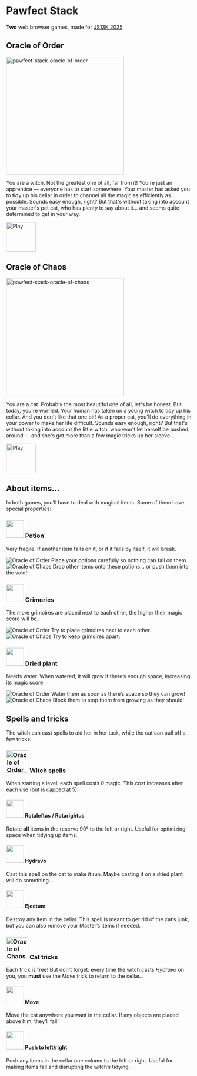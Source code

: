 # Pawfect Stack

**Two** web browser games, made for [JS13K 2025](https://js13kgames.com/2025/).

## Oracle of Order

<img width="320" height="320" alt="pawfect-stack-oracle-of-order" src="https://github.com/user-attachments/assets/69d66d08-2baa-4f3e-9786-344749024697" />

You are a witch. Not the greatest one of all, far from it! You're just an apprentice — everyone has to start somewhere. Your master has asked you to tidy up his cellar in order to channel all the magic as efficiently as possible. Sounds easy enough, right? But that's without taking into account your master's pet cat, who has plenty to say about it… and seems quite determined to get in your way.

<a href="https://js13kgames.com/2025/games/pawfect-stack-oracle-of-order">
<img width="80" src="https://img.shields.io/badge/play-205d61.svg?logo=data:image/svg%2bxml;base64,PHN2ZyB4bWxucz0iaHR0cDovL3d3dy53My5vcmcvMjAwMC9zdmciIHZlcnNpb249IjEiIHdpZHRoPSI2MDAiIGhlaWdodD0iNjAwIj48cGF0aCBkPSJNMTI5IDExMWMtNTUgNC05MyA2Ni05MyA3OEwwIDM5OGMtMiA3MCAzNiA5MiA2OSA5MWgxYzc5IDAgODctNTcgMTMwLTEyOGgyMDFjNDMgNzEgNTAgMTI4IDEyOSAxMjhoMWMzMyAxIDcxLTIxIDY5LTkxbC0zNi0yMDljMC0xMi00MC03OC05OC03OGgtMTBjLTYzIDAtOTIgMzUtOTIgNDJIMjM2YzAtNy0yOS00Mi05Mi00MmgtMTV6IiBmaWxsPSIjZmZmIi8+PC9zdmc+" alt="Play" /></a>

## Oracle of Chaos

<img width="320" height="320" alt="pawfect-stack-oracle-of-chaos" src="https://github.com/user-attachments/assets/6414974a-ce1e-43e4-834b-76f8d9b511b1" />

You are a cat. Probably the most beautiful one of all, let's be honest. But today, you're worried. Your human has taken on a young witch to tidy up his cellar. And you don't like that one bit! As a proper cat, you'll do everything in your power to make her life difficult. Sounds easy enough, right? But that's without taking into account the little witch, who won't let herself be pushed around — and she's got more than a few magic tricks up her sleeve…

<a href="https://js13kgames.com/2025/games/pawfect-stack-oracle-of-chaos">
<img width="80" src="https://img.shields.io/badge/play-a0302d.svg?logo=data:image/svg%2bxml;base64,PHN2ZyB4bWxucz0iaHR0cDovL3d3dy53My5vcmcvMjAwMC9zdmciIHZlcnNpb249IjEiIHdpZHRoPSI2MDAiIGhlaWdodD0iNjAwIj48cGF0aCBkPSJNMTI5IDExMWMtNTUgNC05MyA2Ni05MyA3OEwwIDM5OGMtMiA3MCAzNiA5MiA2OSA5MWgxYzc5IDAgODctNTcgMTMwLTEyOGgyMDFjNDMgNzEgNTAgMTI4IDEyOSAxMjhoMWMzMyAxIDcxLTIxIDY5LTkxbC0zNi0yMDljMC0xMi00MC03OC05OC03OGgtMTBjLTYzIDAtOTIgMzUtOTIgNDJIMjM2YzAtNy0yOS00Mi05Mi00MmgtMTV6IiBmaWxsPSIjZmZmIi8+PC9zdmc+" alt="Play" /></a>

## About items...

In both games, you’ll have to deal with magical items. Some of them have special properties:

### <img width="48" height="48" alt="" src="https://github.com/user-attachments/assets/a200a559-81ec-4a41-a8b7-3b17e35ab95c" style="image-rendering:pixelated" /> Potion

Very fragile. If another item falls on it, or if it falls by itself, it will break.
  
<img src="https://img.shields.io/badge/order-205d61.svg" alt="Oracle of Order" /> Place your potions carefully so nothing can fall on them.<br>
<img src="https://img.shields.io/badge/chaos-a0302d.svg" alt="Oracle of Chaos" /> Drop other items onto these potions... or push them into the void!  

### <img width="48" height="48" alt="" src="https://github.com/user-attachments/assets/637b6bc0-72d6-48af-ba7f-e5da5ef5324e" /> Grimories

The more grimoires are placed next to each other, the higher their magic score will be.

<img src="https://img.shields.io/badge/order-205d61.svg" alt="Oracle of Order" /> Try to place grimoires next to each other.<br>
<img src="https://img.shields.io/badge/chaos-a0302d.svg" alt="Oracle of Chaos" /> Try to keep grimoires apart.

### <img width="48" height="48" alt="" src="https://github.com/user-attachments/assets/6cc6b067-2e2b-4eef-bae9-512f2c04024e" /> Dried plant

Needs water. When watered, it will grow if there’s enough space, increasing its magic score.

<img src="https://img.shields.io/badge/order-205d61.svg" alt="Oracle of Order" /> Water them as soon as there’s space so they can grow!<br>
<img src="https://img.shields.io/badge/chaos-a0302d.svg" alt="Oracle of Chaos" /> Block them to stop them from growing as they should!

## Spells and tricks

The witch can cast spells to aid her in her task, while the cat can pull off a few tricks.

### <img width="60" src="https://img.shields.io/badge/order-205d61.svg" alt="Oracle of Order" /> Witch spells

When starting a level, each spell costs 0 magic. This cost increases after each use (but is capped at 5).

#### <img width="48" height="48" alt="" src="https://github.com/user-attachments/assets/6c99b7bd-4cc9-48de-a74b-933b639fa3f7" /> Rotaleftus / Rotarightus

Rotate **all** items in the reserve 90° to the left or right. Useful for optimizing space when tidying up items.

#### <img width="48" height="48" alt="" src="https://github.com/user-attachments/assets/fee430b5-c115-4bbf-8e73-1cb2345371c8" /> Hydravo

Cast this spell on the cat to make it run.
Maybe casting it on a dried plant will do something…

#### <img width="48" height="48" alt="" src="https://github.com/user-attachments/assets/b30a3053-b1e7-4f27-8ecb-52367a62def0" /> Ejectum

Destroy any item in the cellar. This spell is meant to get rid of the cat’s junk, but you can also remove your Master’s items if needed.

### <img width="60" src="https://img.shields.io/badge/chaos-a0302d.svg" alt="Oracle of Chaos" /> Cat tricks

Each trick is free! But don't forget: every time the witch casts _Hydravo_ on you, you **must** use the _Move_ trick to return to the cellar...

#### <img width="48" height="48" alt="" src="https://github.com/user-attachments/assets/715cf8b7-12d2-4481-bc05-d8219eafecdc" /> Move

Move the cat anywhere you want in the cellar. If any objects are placed above him, they’ll fall!

#### <img width="48" height="48" alt="" src="https://github.com/user-attachments/assets/e9afdf3b-98ce-42f4-9585-fb2cee6f1ca5" /> Push to left/right

Push any items in the cellar one column to the left or right. Useful for making items fall and disrupting the witch’s tidying.
